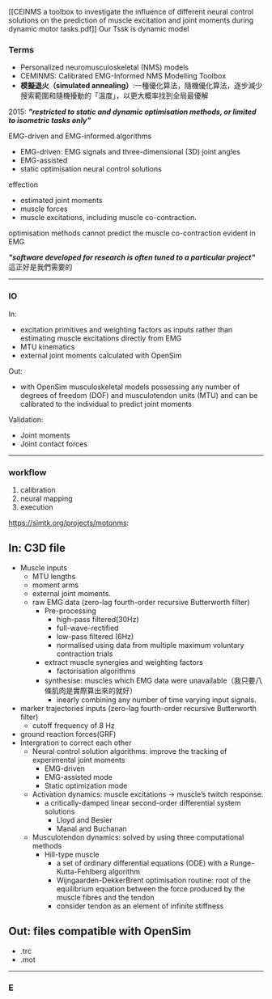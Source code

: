 [[CEINMS a toolbox to investigate the influence of different neural control solutions on the prediction of muscle excitation and joint moments during dynamic motor tasks.pdf]]
Our Tssk is dynamic model
### Terms
- Personalized neuromusculoskeletal (NMS) models
- CEMINMS: Calibrated EMG-Informed NMS Modelling Toolbox
- **模擬退火（simulated annealing）**:一種優化算法，隨機優化算法，逐步減少搜索範圍和隨機擾動的「溫度」，以更大概率找到全局最優解

2015: ***"restricted to static and dynamic optimisation methods, or limited to isometric tasks only"***

EMG-driven and EMG-informed algorithms
- EMG-driven: EMG signals and three-dimensional (3D) joint angles
- EMG-assisted
- static optimisation neural control solutions 

effection
- estimated joint moments
- muscle forces
- muscle excitations, including muscle co-contraction.

optimisation methods cannot predict the muscle co-contraction evident in EMG

***"software developed for research is often tuned to a particular project"***
這正好是我們需要的

---
### IO
In:
- excitation primitives and weighting factors as inputs rather than estimating muscle excitations directly from EMG
- MTU kinematics
- external joint moments calculated with OpenSim

Out:
- with OpenSim musculoskeletal models possessing any number of degrees of freedom (DOF) and musculotendon units (MTU) and can be calibrated to the individual to predict joint moments

Validation:
- Joint moments
- Joint contact forces

---
### workflow
1. calibration
2. neural mapping
3. execution

https://simtk.org/projects/motonms: 
## In: C3D file
- Muscle inputs
	- MTU lengths
	- moment arms
	- external joint moments.
	- raw EMG data (zero-lag fourth-order recursive Butterworth filter)
		- Pre-processing
			- high-pass filtered(30Hz)
			- full-wave-rectified
			- low-pass filtered (6Hz)
			- normalised using data from multiple maximum voluntary contraction trials
		- extract muscle synergies and weighting factors
			- factorisation algorithms
		- synthesise: muscles which EMG data were unavailable（我只要八條肌肉是實際算出來的就好）
			- inearly combining any number of time varying input signals.
- marker trajectories inputs  (zero-lag fourth-order recursive Butterworth filter)
	- cutoff frequency of 8 Hz
- ground reaction forces(GRF) 
- Intergration to correct each other
	- Neural control solution algorithms: improve the tracking of experimental joint moments
		- EMG-driven
		- EMG-assisted mode
		- Static optimization mode
	- Activation dynamics: muscle excitations -> muscle’s twitch response.
		- a critically-damped linear second-order differential system solutions
			- Lloyd and Besier
			- Manal and Buchanan
	- Musculotendon dynamics: solved by using three computational methods
		- Hill-type muscle
			- a set of ordinary differential equations (ODE) with a Runge-Kutta-Fehlberg algorithm
			- Wijngaarden-DekkerBrent optimisation routine: root of the equilibrium equation between the force produced by the muscle fibres and the tendon
			- consider tendon as an element of infinite stiffness
## Out: files compatible with OpenSim
- .trc
- .mot

---
### E